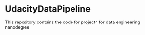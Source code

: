 # UdacityDataPipeline
This repository contains the code for project4 for data engineering nanodegree
